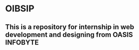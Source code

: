# OIBSIP

## This is a repository for internship in web development and designing from OASIS INFOBYTE
